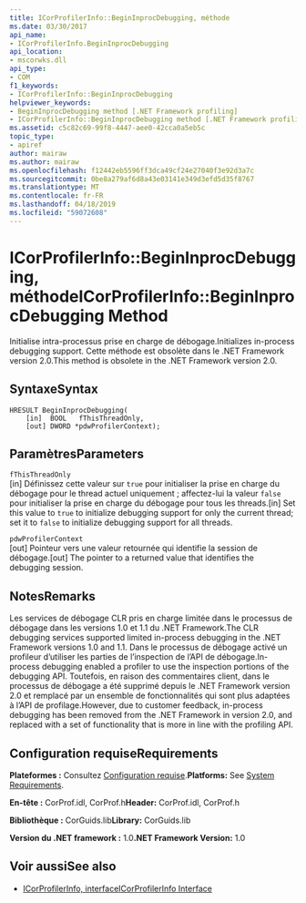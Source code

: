 ```yaml
---
title: ICorProfilerInfo::BeginInprocDebugging, méthode
ms.date: 03/30/2017
api_name:
- ICorProfilerInfo.BeginInprocDebugging
api_location:
- mscorwks.dll
api_type:
- COM
f1_keywords:
- ICorProfilerInfo::BeginInprocDebugging
helpviewer_keywords:
- BeginInprocDebugging method [.NET Framework profiling]
- ICorProfilerInfo::BeginInprocDebugging method [.NET Framework profiling]
ms.assetid: c5c82c69-99f8-4447-aee0-42cca0a5eb5c
topic_type:
- apiref
author: mairaw
ms.author: mairaw
ms.openlocfilehash: f12442eb5596ff3dca49cf24e27040f3e92d3a7c
ms.sourcegitcommit: 0be8a279af6d8a43e03141e349d3efd5d35f8767
ms.translationtype: MT
ms.contentlocale: fr-FR
ms.lasthandoff: 04/18/2019
ms.locfileid: "59072608"
---
```

# <a name="icorprofilerinfobegininprocdebugging-method"></a><span data-ttu-id="8da18-102">ICorProfilerInfo::BeginInprocDebugging, méthode</span><span class="sxs-lookup"><span data-stu-id="8da18-102">ICorProfilerInfo::BeginInprocDebugging Method</span></span>
<span data-ttu-id="8da18-103">Initialise intra-processus prise en charge de débogage.</span><span class="sxs-lookup"><span data-stu-id="8da18-103">Initializes in-process debugging support.</span></span> <span data-ttu-id="8da18-104">Cette méthode est obsolète dans le .NET Framework version 2.0.</span><span class="sxs-lookup"><span data-stu-id="8da18-104">This method is obsolete in the .NET Framework version 2.0.</span></span>  
  
## <a name="syntax"></a><span data-ttu-id="8da18-105">Syntaxe</span><span class="sxs-lookup"><span data-stu-id="8da18-105">Syntax</span></span>  
  
```  
HRESULT BeginInprocDebugging(  
    [in]  BOOL   fThisThreadOnly,  
    [out] DWORD *pdwProfilerContext);  
```  
  
## <a name="parameters"></a><span data-ttu-id="8da18-106">Paramètres</span><span class="sxs-lookup"><span data-stu-id="8da18-106">Parameters</span></span>  
 `fThisThreadOnly`  
 <span data-ttu-id="8da18-107">[in] Définissez cette valeur sur `true` pour initialiser la prise en charge du débogage pour le thread actuel uniquement ; affectez-lui la valeur `false` pour initialiser la prise en charge du débogage pour tous les threads.</span><span class="sxs-lookup"><span data-stu-id="8da18-107">[in] Set this value to `true` to initialize debugging support for only the current thread; set it to `false` to initialize debugging support for all threads.</span></span>  
  
 `pdwProfilerContext`  
 <span data-ttu-id="8da18-108">[out] Pointeur vers une valeur retournée qui identifie la session de débogage.</span><span class="sxs-lookup"><span data-stu-id="8da18-108">[out] The pointer to a returned value that identifies the debugging session.</span></span>  
  
## <a name="remarks"></a><span data-ttu-id="8da18-109">Notes</span><span class="sxs-lookup"><span data-stu-id="8da18-109">Remarks</span></span>  
 <span data-ttu-id="8da18-110">Les services de débogage CLR pris en charge limitée dans le processus de débogage dans les versions 1.0 et 1.1 du .NET Framework.</span><span class="sxs-lookup"><span data-stu-id="8da18-110">The CLR debugging services supported limited in-process debugging in the .NET Framework versions 1.0 and 1.1.</span></span> <span data-ttu-id="8da18-111">Dans le processus de débogage activé un profileur d’utiliser les parties de l’inspection de l’API de débogage.</span><span class="sxs-lookup"><span data-stu-id="8da18-111">In-process debugging enabled a profiler to use the inspection portions of the debugging API.</span></span> <span data-ttu-id="8da18-112">Toutefois, en raison des commentaires client, dans le processus de débogage a été supprimé depuis le .NET Framework version 2.0 et remplacé par un ensemble de fonctionnalités qui sont plus adaptées à l’API de profilage.</span><span class="sxs-lookup"><span data-stu-id="8da18-112">However, due to customer feedback, in-process debugging has been removed from the .NET Framework in version 2.0, and replaced with a set of functionality that is more in line with the profiling API.</span></span>  
  
## <a name="requirements"></a><span data-ttu-id="8da18-113">Configuration requise</span><span class="sxs-lookup"><span data-stu-id="8da18-113">Requirements</span></span>  
 <span data-ttu-id="8da18-114">**Plateformes :** Consultez [Configuration requise](../../../../docs/framework/get-started/system-requirements.md).</span><span class="sxs-lookup"><span data-stu-id="8da18-114">**Platforms:** See [System Requirements](../../../../docs/framework/get-started/system-requirements.md).</span></span>  
  
 <span data-ttu-id="8da18-115">**En-tête :** CorProf.idl, CorProf.h</span><span class="sxs-lookup"><span data-stu-id="8da18-115">**Header:** CorProf.idl, CorProf.h</span></span>  
  
 <span data-ttu-id="8da18-116">**Bibliothèque :** CorGuids.lib</span><span class="sxs-lookup"><span data-stu-id="8da18-116">**Library:** CorGuids.lib</span></span>  
  
 <span data-ttu-id="8da18-117">**Version du .NET framework :** 1.0</span><span class="sxs-lookup"><span data-stu-id="8da18-117">**.NET Framework Version:** 1.0</span></span>  
  
## <a name="see-also"></a><span data-ttu-id="8da18-118">Voir aussi</span><span class="sxs-lookup"><span data-stu-id="8da18-118">See also</span></span>

- [<span data-ttu-id="8da18-119">ICorProfilerInfo, interface</span><span class="sxs-lookup"><span data-stu-id="8da18-119">ICorProfilerInfo Interface</span></span>](../../../../docs/framework/unmanaged-api/profiling/icorprofilerinfo-interface.md)
